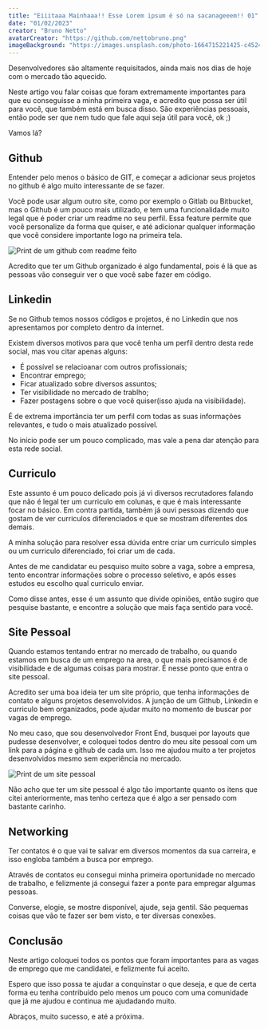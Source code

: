 ```yaml
---
title: "Eiiitaaa Mainhaaa!! Esse Lorem ipsum é só na sacanageeem!! 01"
date: "01/02/2023"
creator: "Bruno Netto"
avatarCreator: "https://github.com/nettobruno.png"
imageBackground: "https://images.unsplash.com/photo-1664715221425-c4524a985110?ixlib=rb-4.0.3&ixid=MnwxMjA3fDB8MHxwaG90by1wYWdlfHx8fGVufDB8fHx8&auto=format&fit=crop&w=1032&q=80"
---
```


Desenvolvedores são altamente requisitados, ainda mais nos dias de hoje com o mercado tão aquecido.

Neste artigo vou falar coisas que foram extremamente importantes para que eu conseguisse a minha primeira vaga, e acredito que possa ser útil para você, que também está em busca disso. São experiências pessoais, então pode ser que nem tudo que fale aqui seja útil para você, ok ;)

Vamos lá?

## Github

Entender pelo menos o básico de GIT, e começar a adicionar seus projetos no github é algo muito interessante de se fazer.

Você pode usar algum outro site, como por exemplo o Gitlab ou Bitbucket, mas o Github é um pouco mais utilizado, e tem uma funcionalidade muito legal que é poder criar um readme no seu perfil. Essa feature permite que você personalize da forma que quiser, e até adicionar qualquer informação que você considere importante logo na primeira tela.

![Print de um github com readme feito](/github-bruno.png)

Acredito que ter um Github organizado é algo fundamental, pois é lá que as pessoas vão conseguir ver o que você sabe fazer em código.

## Linkedin

Se no Github temos nossos códigos e projetos, é no Linkedin que nos apresentamos por completo dentro da internet.

Existem diversos motivos para que você tenha um perfil dentro desta rede social, mas vou citar apenas alguns:

- É possível se relacioanar com outros profissionais;
- Encontrar emprego;
- Ficar atualizado sobre diversos assuntos;
- Ter visibilidade no mercado de trablho;
- Fazer postagens sobre o que você quiser(isso ajuda na visibilidade).

É de extrema importância ter um perfil com todas as suas informações relevantes, e tudo o mais atualizado possível.

No início pode ser um pouco complicado, mas vale a pena dar atenção para esta rede social.

## Curriculo

Este assunto é um pouco delicado pois já vi diversos recrutadores falando que não é legal ter um curriculo em colunas, e que é mais interessante focar no básico. Em contra partida, também já ouvi pessoas dizendo que gostam de ver curriculos diferenciados e que se mostram diferentes dos demais.

A minha solução para resolver essa dúvida entre criar um curriculo simples ou um curriculo diferenciado, foi criar um de cada.

Antes de me candidatar eu pesquiso muito sobre a vaga, sobre a empresa, tento encontrar informações sobre o processo seletivo, e após esses estudos eu escolho qual curriculo enviar.

Como disse antes, esse é um assunto que divide opiniões, então sugiro que pesquise bastante, e encontre a solução que mais faça sentido para você.

## Site Pessoal

Quando estamos tentando entrar no mercado de trabalho, ou quando estamos em busca de um emprego na area, o que mais precisamos é de visibilidade e de algumas coisas para mostrar. É nesse ponto que entra o site pessoal.

Acredito ser uma boa ideia ter um site próprio, que tenha informações de contato e alguns projetos desenvolvidos. A junção de um Github, Linkedin e curriculo bem organizados, pode ajudar muito no momento de buscar por vagas de emprego.

No meu caso, que sou desenvolvedor Front End, busquei por layouts que pudesse desenvolver, e coloquei todos dentro do meu site pessoal com um link para a página e github de cada um. Isso me ajudou muito a ter projetos desenvolvidos mesmo sem experiência no mercado.

![Print de um site pessoal](/site-pessoal-bruno.png)

Não acho que ter um site pessoal é algo tão importante quanto os itens que citei anteriormente, mas tenho certeza que é algo a ser pensado com bastante carinho.

## Networking

Ter contatos é o que vai te salvar em diversos momentos da sua carreira, e isso engloba também a busca por emprego.

Através de contatos eu consegui minha primeira oportunidade no mercado de trabalho, e felizmente já consegui fazer a ponte para empregar algumas pessoas. 

Converse, elogie, se mostre disponível, ajude, seja gentil. São pequemas coisas que vão te fazer ser bem visto, e ter diversas conexões.

## Conclusão

Neste artigo coloquei todos os pontos que foram importantes para as vagas de emprego que me candidatei, e felizmente fui aceito.

Espero que isso possa te ajudar a conquinstar o que deseja, e que de certa forma eu tenha contribuido pelo menos um pouco com uma comunidade que já me ajudou e continua me ajudadando muito.

Abraços, muito sucesso, e até a próxima.